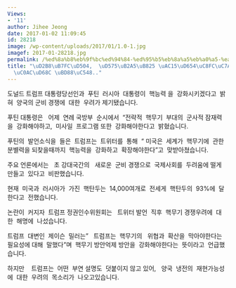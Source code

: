 ```yaml
---
Views:
- '11'
author: Jihee Jeong
date: 2017-01-02 11:09:45
id: 28218
image: /wp-content/uploads/2017/01/1.0-1.jpg
imagef: 2017-01-28218.jpg
permalink: /%ed%8a%b8%eb%9f%bc%ed%94%84-%ed%95%b5%eb%8a%a5%eb%a0%a5-%ea%b0%95%ed%99%94%ec%a3%bc%ec%9e%a5-%ea%b5%ad%ec%a0%9c%ec%82%ac%ed%9a%8c-%eb%b6%88%ec%95%88/
title: "\uD2B8\uB7FC\uD504,  \uD575\uB2A5\uB825 \uAC15\uD654\uC8FC\uC7A5  \uAD6D\uC81C\
  \uC0AC\uD68C \uBD88\uC548.."
---
```


도널드 트럼프 대통령당선인과  푸틴  러시아  대통령이  핵능력 을  강화시키겠다고  밝혀  양국의 군비 경쟁에  대한  우려가 제기됐습니다.

푸틴 대통령은   어제  연례 국방부  순시에서  “전략적  핵무기  부대의  군사적 잠재력을  강화해야하고,  미사일  프로그램 또한  강화해야한다고  밝혔습니다.

푸틴의  발언소식을  들은  트럼프는  트위터를  통해  “ 미국은  세계가  핵무기에  관한  분별력을 되찾을때까지  핵능력을  강화하고  확장해야한다”고  맞받아쳤습니다.

주요 언론에서는   초 강대국간의   새로운  군비 경쟁으로  국제사회를  두려움에 떨게  만들고  있다고  비판했습니다.

현재  미국과  러시아가  가진  핵탄두는  14,000여개로  전세게  핵탄두의  93%에  달한다고  전했습니다.

논란이  커지자  트럼프 정권인수위원회는   트위터 발언  직후  핵무기 경쟁우려에  대한  해명에  나섰습니다.

트럼프  대변인  제이슨  밀러는”   트럼프는  핵무기의   위협과  확산을  막아야한다는  필요성에 대해  말했다”며  핵무기 방안억제 방안을  강화해야한다는  뜻이라고  언급했습니다.

하지만    트럼프는  어떤  부연 설명도  덧붙이지 않고 있어,   양국  냉전의  재현가능성에  대한  우려의  목소리가  나오고있습니다.

&nbsp;

&nbsp;